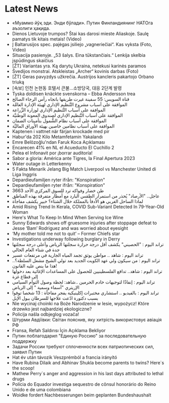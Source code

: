 # Latest News
-  «Муаммо йўқ эди. Энди бўлади». Путин Финландиянинг НАТОга аъзолиги ҳақида.
-  Dienos Lietuvoje trumpos? Štai kas darosi mieste Aliaskoje. Saulę pamatys tik kitais metais! (Video)
-  Į Baltarusijos spec. pajėgas įsiliejo „vagneriečiai“. Kas vyksta (Foto, Video)
-  Situacija pasienyje. „53 šalys. Eina tūkstančiais.“ Lenkija skelbia įspūdingus skaičius
-  [ŽT] Variantas yra. Ką darytų Ukraina, netekusi karinės paramos
-  Švedijos monstrai. Atskleistas „Archer“ kovinis darbas (Foto)
-  [ŽT] Geras pavyzdys užkrečia. Austrijos kancleris pakartojo Orbano triuką
-  [속보] 인천 논현동 호텔서 큰불…소방당국, 대응 2단계 발령
-  Tyska doldisen knäckte svenskorna – Ebba Andersson trea
-  قناة السويس: 55 سفينة غيرت طريقها باتجاه رأس الرجاء الصالح
-  الموافقة على أسباب مشروع التَّنظيم الإداري لهيئة الإدارة العامَّة
-  الموافقة على أسباب التَّنظيم الإداري لوزارة الزِّراعة
-  الموافقة على أسباب التَّنظيم الإداري لصندوق المعونة الوطنيَّة
-  الموافقة على أسباب نظام الشُّمول بتأمينات الضمان
-  الموافقة على أسباب نظامين خاصين بهيئة الأوراق الماليَّة
-  Kaptenen i vattnet när färjan krockade med pir
-  Habur'da 202 Kilo Metamfetamin Yakalandı
-  Emre Belözoğlu'ndan Faruk Koca Açıklaması
-  Encarecen 41% en NL el Acueducto El Cuchillo 2
-  Pelea el Infonavit por ¡borrar auditoría!
-  Sabor a gloria: América ante Tigres, la Final Apertura 2023
-  Water outage in Letterkenny
-  5 Fakta Menarik Jelang Big Match Liverpool vs Manchester United di Liga Inggris
-  Depardieufamiljen ryter ifrån: "Konspiration"
-  Depardieufamiljen ryter ifrån: "Konspiration"
-  3663 طن خضار وفواكه ترد للسوق المركزي الأحد
-  عاجل.. "الأرصاد" يُحذر من استمرار الطقس البارد مع أمطار متفرقة بهذه المناطق
-  لماذا الساحل الغربي هو الأدفأ بالمملكة خلال الشتاء؟ خبير يكشف مفاجأة
-  Amid Rising Trend In Kerala, COVID Sub-Variant Detected In 79-Year-Old Woman
-  Here's What To Keep In Mind When Serving Ice Wine
-  Sunny Edwards shows off gruesome injuries after stoppage defeat to Jesse ‘Bam’ Rodriguez and was worried about eyesight
-  ‘My mother told me not to quit’ – Former Chiefs star
-  Investigations underway following burglary in Derry
-  تراند اليوم : "الحصيني" يكشف أقل درجة حرارة سجلتها الرياض وأعلى درجة سجلتها جدة في شتاء العام الحالي
-  تراند اليوم : شاهد .. مواطن يوثق تجمد المياه الجارية في مرتفعات عسير
-  تراند اليوم : من سيكون ولي عهد الكويت الجديد بعد تولي الشيخ مشعل السلطة؟.. هذا ما ينص عليه القانون!
-  تراند اليوم : شاهد.. تدافع الفلسطينيين للحصول على المساعدات الإغاثية بعد دخولها إلى قطاع غزة
-  تراند اليوم : ‏إنفاذًا لتوجيهات خادم الحرمين ..شاهد: لحظة وصول التوأم السيامي الإريتري "أسماء وسمية " إلى الرياض
-  تراند اليوم : بالفيديو .. استشاري مختبرات إكلينيكية يفجر مفاجأة : 13 شخصا توفوا بسبب دكتورة ادّعت علاجها للسرطان ببول الإبل
-  Nie wycinaj choinki na Boże Narodzenie w lesie, wypożycz! Które drzewko jest najbardziej ekologiczne?
-  Policija našla odbjeglog vozača!
-  Штурми Авдіївки: Світан пояснив, яку хитрість використовує авіація РФ
-  Fransa, Refah Saldırısı İçin Açıklama Bekliyor
-  Путин поблагодарил "Единую Россию" за последовательную поддержку
-  Задачи России требуют сплоченности всех патриотических сил, заявил Путин
-  Hat év után távozik Veszprémból a francia irányító
-  Have Rubina Dilaik and Abhinav Shukla become parents to twins? Here`s the scoop!
-  Mathew Perry`s anger and aggression in his last days attributed to lethal drugs
-  Polícia do Equador investiga sequestro de cônsul honorário do Reino Unido e de uma colombiana
-  Woidke fordert Nachbesserungen beim geplanten Bundeshaushalt

